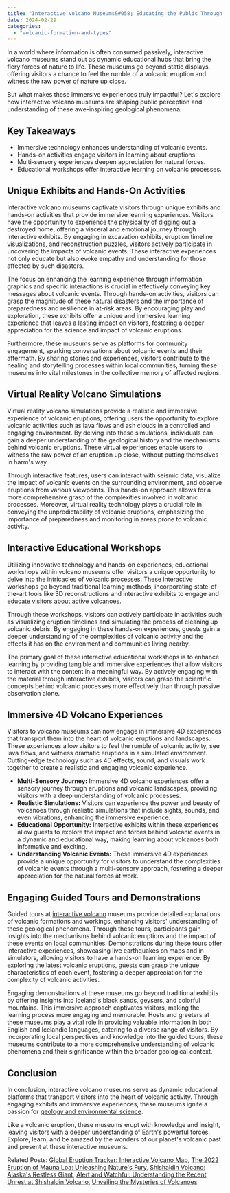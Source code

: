 ```yaml
---
title: "Interactive Volcano Museums&#058; Educating the Public Through Immersion"
date: 2024-02-29
categories: 
  - "volcanic-formation-and-types"
---
```


In a world where information is often consumed passively, interactive volcano museums stand out as dynamic educational hubs that bring the fiery forces of nature to life. These museums go beyond static displays, offering visitors a chance to feel the rumble of a volcanic eruption and witness the raw power of nature up close.

But what makes these immersive experiences truly impactful? Let's explore how interactive volcano museums are shaping public perception and understanding of these awe-inspiring geological phenomena.

## Key Takeaways

- Immersive technology enhances understanding of volcanic events.
- Hands-on activities engage visitors in learning about eruptions.
- Multi-sensory experiences deepen appreciation for natural forces.
- Educational workshops offer interactive learning on volcanic processes.

## Unique Exhibits and Hands-On Activities

Interactive volcano museums captivate visitors through unique exhibits and hands-on activities that provide immersive learning experiences. Visitors have the opportunity to experience the physicality of digging out a destroyed home, offering a visceral and emotional journey through interactive exhibits. By engaging in excavation exhibits, eruption timeline visualizations, and reconstruction puzzles, visitors actively participate in uncovering the impacts of volcanic events. These interactive experiences not only educate but also evoke empathy and understanding for those affected by such disasters.

The focus on enhancing the learning experience through information graphics and specific interactions is crucial in effectively conveying key messages about volcanic events. Through hands-on activities, visitors can grasp the magnitude of these natural disasters and the importance of preparedness and resilience in at-risk areas. By encouraging play and exploration, these exhibits offer a unique and immersive learning experience that leaves a lasting impact on visitors, fostering a deeper appreciation for the science and impact of volcanic eruptions.

Furthermore, these museums serve as platforms for community engagement, sparking conversations about volcanic events and their aftermath. By sharing stories and experiences, visitors contribute to the healing and storytelling processes within local communities, turning these museums into vital milestones in the collective memory of affected regions.

## Virtual Reality Volcano Simulations

Virtual reality volcano simulations provide a realistic and immersive experience of volcanic eruptions, offering users the opportunity to explore volcanic activities such as lava flows and ash clouds in a controlled and engaging environment. By delving into these simulations, individuals can gain a deeper understanding of the geological history and the mechanisms behind volcanic eruptions. These virtual experiences enable users to witness the raw power of an eruption up close, without putting themselves in harm's way.

Through interactive features, users can interact with seismic data, visualize the impact of volcanic events on the surrounding environment, and observe eruptions from various viewpoints. This hands-on approach allows for a more comprehensive grasp of the complexities involved in volcanic processes. Moreover, virtual reality technology plays a crucial role in conveying the unpredictability of volcanic eruptions, emphasizing the importance of preparedness and monitoring in areas prone to volcanic activity.

## Interactive Educational Workshops

Utilizing innovative technology and hands-on experiences, educational workshops within volcano museums offer visitors a unique opportunity to delve into the intricacies of volcanic processes. These interactive workshops go beyond traditional learning methods, incorporating state-of-the-art tools like 3D reconstructions and interactive exhibits to engage and [educate visitors about active volcanoes](https://magmamatters.com/the-art-and-science-of-volcano-monitoring/ "The Art and Science of Volcano Monitoring").

Through these workshops, visitors can actively participate in activities such as visualizing eruption timelines and simulating the process of cleaning up volcanic debris. By engaging in these hands-on experiences, guests gain a deeper understanding of the complexities of volcanic activity and the effects it has on the environment and communities living nearby.

The primary goal of these interactive educational workshops is to enhance learning by providing tangible and immersive experiences that allow visitors to interact with the content in a meaningful way. By actively engaging with the material through interactive exhibits, visitors can grasp the scientific concepts behind volcanic processes more effectively than through passive observation alone.

## Immersive 4D Volcano Experiences

Visitors to volcano museums can now engage in immersive 4D experiences that transport them into the heart of volcanic eruptions and landscapes. These experiences allow visitors to feel the rumble of volcanic activity, see lava flows, and witness dramatic eruptions in a simulated environment. Cutting-edge technology such as 4D effects, sound, and visuals work together to create a realistic and engaging volcanic experience.

- **Multi-Sensory Journey:** Immersive 4D volcano experiences offer a sensory journey through eruptions and volcanic landscapes, providing visitors with a deep understanding of volcanic processes.
- **Realistic Simulations:** Visitors can experience the power and beauty of volcanoes through realistic simulations that include sights, sounds, and even vibrations, enhancing the immersive experience.
- **Educational Opportunity:** Interactive exhibits within these experiences allow guests to explore the impact and forces behind volcanic events in a dynamic and educational way, making learning about volcanoes both informative and exciting.
- **Understanding Volcanic Events:** These immersive 4D experiences provide a unique opportunity for visitors to understand the complexities of volcanic events through a multi-sensory approach, fostering a deeper appreciation for the natural forces at work.

## Engaging Guided Tours and Demonstrations

Guided tours at [interactive volcano](https://magmamatters.com/understanding-volcanic-formation-a-comprehensive-guide/ "Understanding Volcanic Formation: A Comprehensive Guide") museums provide detailed explanations of volcanic formations and workings, enhancing visitors' understanding of these geological phenomena. Through these tours, participants gain insights into the mechanisms behind volcanic eruptions and the impact of these events on local communities. Demonstrations during these tours offer interactive experiences, showcasing live earthquakes on maps and in simulators, allowing visitors to have a hands-on learning experience. By exploring the latest volcanic eruptions, guests can grasp the unique characteristics of each event, fostering a deeper appreciation for the complexity of volcanic activities.

Engaging demonstrations at these museums go beyond traditional exhibits by offering insights into Iceland's black sands, geysers, and colorful mountains. This immersive approach captivates visitors, making the learning process more engaging and memorable. Hosts and greeters at these museums play a vital role in providing valuable information in both English and Icelandic languages, catering to a diverse range of visitors. By incorporating local perspectives and knowledge into the guided tours, these museums contribute to a more comprehensive understanding of volcanic phenomena and their significance within the broader geological context.

## Conclusion

In conclusion, interactive volcano museums serve as dynamic educational platforms that transport visitors into the heart of volcanic activity. Through engaging exhibits and immersive experiences, these museums ignite a passion for [geology and environmental science](https://magmamatters.com/geothermal-energy-and-its-volcanic-origins/ "Geothermal Energy and Its Volcanic Origins").

Like a volcanic eruption, these museums erupt with knowledge and insight, leaving visitors with a deeper understanding of Earth's powerful forces. Explore, learn, and be amazed by the wonders of our planet's volcanic past and present at these interactive museums.

Related Posts: [Global Eruption Tracker: Interactive Volcano Map](https://magmamatters.com/global-eruption-tracker-interactive-volcano-map/), [The 2022 Eruption of Mauna Loa: Unleashing Nature's Fury](https://magmamatters.com/the-2022-eruption-of-mauna-loa-unleashing-natures-fury/), [Shishaldin Volcano: Alaska's Restless Giant](https://magmamatters.com/shishaldin-volcano-alaskas-restless-giant/), [Alert and Watchful: Understanding the Recent Unrest at Shishaldin Volcano](https://magmamatters.com/alert-and-watchful-understanding-the-recent-unrest-at-shishaldin-volcano/), [Unveiling the Mysteries of Volcanoes](https://magmamatters.com/unveiling-the-mysteries-of-volcanoes/)
